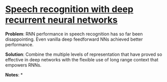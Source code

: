 
# [Speech recognition with deep recurrent neural networks](https://arxiv.org/pdf/1303.5778.pdf)

**Problem**: RNN performance in speech recognition has so far been disappointing. Even vanilla deep feedforward NNs achieved better performance.

**Solution**: Combine the multiple levels of representation that have proved so effective in deep networks with the flexible use of long range context that empowers RNNs.

**Notes**:
*
